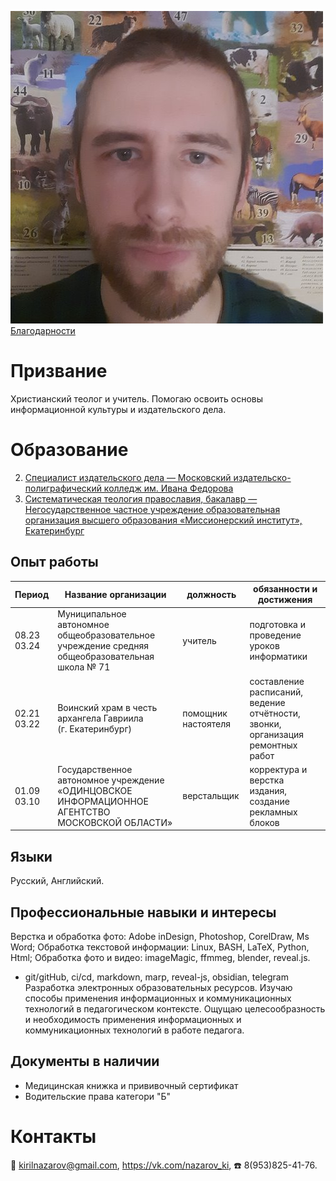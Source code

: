 ![Фото на фоне животных|100px](photo.jpg)
<br>
[Благодарности](gratitude.md)

# Призвание
Христианский теолог и учитель. 
Помогаю освоить основы информационной культуры и издательского дела.

# Образование
2. [Специалист издательского дела — Московский издательско-полиграфический колледж им. Ивана Федорова](assets/publishing.pdf)
3. [Систематическая теология православия, бакалавр —  Негосударственное частное учреждение образовательная организация высшего образования «Миссионерский институт», Екатеринбург](assets/teology.pdf)

## Опыт работы
|Период       | Название организации | должность | обязанности и достижения |
|-------------|----------------------|-----------|--------------------------|
|08.23 <br> 03.24|Муниципальное автономное общеобразовательное учреждение средняя общеобразовательная школа № 71  |учитель|подготовка и проведение уроков информатики|
|02.21 <br> 03.22 | Воинский храм в честь архангела Гавриила (г. Екатеринбург) | помощник настоятеля | составление расписаний, ведение отчётности, звонки, организация ремонтных работ|
|01.09 <br> 03.10|Государственное автономное учреждение «ОДИНЦОВСКОЕ ИНФОРМАЦИОННОЕ АГЕНТСТВО МОСКОВСКОЙ ОБЛАСТИ»|верстальщик|корректура и верстка издания, создание рекламных блоков|

## Языки 
Русский, Английский. 

## Профессиональные навыки и интересы
Верстка и обработка фото: Adobe inDesign,  Photoshop, CorelDraw, Ms Word;
Обработка текстовой информации: Linux, BASH, LaTeX, Python, Html;
Обработка фото и видео: imageMagic, ffmmeg, blender, reveal.js.
- git/gitHub, ci/cd, markdown, marp, reveal-js, obsidian, telegram
Разработка электронных образовательных ресурсов. 
Изучаю способы применения информационных и коммуникационных технологий в педагогическом контексте. 
Ощущаю целесообразность и необходимость применения информационных и коммуникационных технологий в работе  педагога. 

## Документы в наличии
- Медицинская книжка и прививочный сертификат
- Водительские права категори "Б"

# Контакты 
📧 kirilnazarov@gmail.com, 
https://vk.com/nazarov_ki, 
☎️ 8(953)825-41-76.
<!---
NazarovKI/NazarovKI is a ✨ special ✨ repository because its `README.md` (this file) appears on your GitHub profile.
You can click the Preview link to take a look at your changes.
--->
